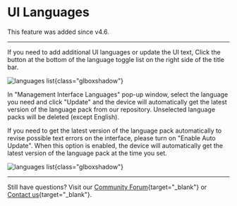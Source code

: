 # UI Languages

This feature was added since v4.6.

---

If you need to add additional UI languages or update the UI text, Click the button at the bottom of the language toggle list on the right side of the title bar.

![languages list](https://static.gl-inet.com/docs/router/en/4/interface_guide/ui_languages/add_languages.png){class="glboxshadow"}

In "Management Interface Languages" pop-up window, select the language you need and click "Update" and the device will automatically get the latest version of the language pack from our repository. Unselected language packs will be deleted (except English).

If you need to get the latest version of the language pack automatically to revise possible text errors on the interface, please turn on "Enable Auto Update". When this option is enabled, the device will automatically get the latest version of the language pack at the time you set.

![languages list](https://static.gl-inet.com/docs/router/en/4/interface_guide/ui_languages/languages_list.png){class="glboxshadow"}

---

Still have questions? Visit our [Community Forum](https://forum.gl-inet.com){target="_blank"} or [Contact us](https://www.gl-inet.com/contacts/){target="_blank"}.